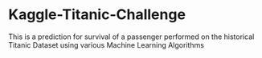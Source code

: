 # Kaggle-Titanic-Challenge

This is a prediction for survival of a passenger performed on the historical Titanic Dataset using various Machine Learning Algorithms
